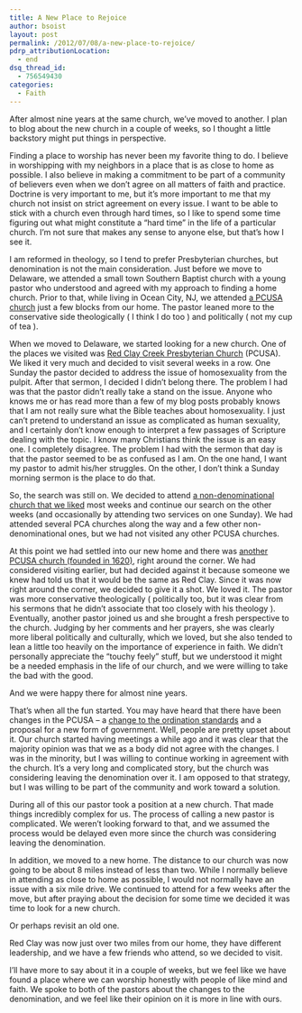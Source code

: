 ```yaml
---
title: A New Place to Rejoice
author: bsoist
layout: post
permalink: /2012/07/08/a-new-place-to-rejoice/
pdrp_attributionLocation:
  - end
dsq_thread_id:
  - 756549430
categories:
  - Faith
---
```

After almost nine years at the same church, we&#8217;ve moved to another. I plan to blog about the new church in a couple of weeks, so I thought a little backstory might put things in perspective. 

Finding a place to worship has never been my favorite thing to do. I believe in worshipping with my neighbors in a place that is as close to home as possible. I also believe in making a commitment to be part of a community of believers even when we don&#8217;t agree on all matters of faith and practice. Doctrine is very important to me, but it&#8217;s more important to me that my church not insist on strict agreement on every issue. I want to be able to stick with a church even through hard times, so I like to spend some time figuring out what might constitute a &#8220;hard time&#8221; in the life of a particular church. I&#8217;m not sure that makes any sense to anyone else, but that&#8217;s how I see it. 

I am reformed in theology, so I tend to prefer Presbyterian churches, but denomination is not the main consideration. Just before we move to Delaware, we attended a small town Southern Baptist church with a young pastor who understood and agreed with my approach to finding a home church. Prior to that, while living in Ocean City, NJ, we attended [a PCUSA church][1] just a few blocks from our home. The pastor leaned more to the conservative side theologically ( I think I do too ) and politically ( not my cup of tea ).

When we moved to Delaware, we started looking for a new church. One of the places we visited was [Red Clay Creek Presbyterian Church][2] (PCUSA). We liked it very much and decided to visit several weeks in a row. One Sunday the pastor decided to address the issue of homosexuality from the pulpit. After that sermon, I decided I didn&#8217;t belong there. The problem I had was that the pastor didn&#8217;t really take a stand on the issue. Anyone who knows me or has read more than a few of my blog posts probably knows that I am not really sure what the Bible teaches about homosexuality. I just can&#8217;t pretend to understand an issue as complicated as human sexuality, and I certainly don&#8217;t know enough to interpret a few passages of Scripture dealing with the topic. I know many Christians think the issue is an easy one. I completely disagree. The problem I had with the sermon that day is that the pastor seemed to be as confused as I am. On the one hand, I want my pastor to admit his/her struggles. On the other, I don&#8217;t think a Sunday morning sermon is the place to do that. 

So, the search was still on. We decided to attend [a non-denominational church that we liked][3] most weeks and continue our search on the other weeks (and occasionally by attending two services on one Sunday). We had attended several PCA churches along the way and a few other non-denominational ones, but we had not visited any other PCUSA churches. 

At this point we had settled into our new home and there was [another PCUSA church (founded in 1620)][4], right around the corner. We had considered visiting earlier, but had decided against it because someone we knew had told us that it would be the same as Red Clay. Since it was now right around the corner, we decided to give it a shot. We loved it. The pastor was more conservative theologically ( politically too, but it was clear from his sermons that he didn&#8217;t associate that too closely with his theology ). Eventually, another pastor joined us and she brought a fresh perspective to the church. Judging by her comments and her prayers, she was clearly more liberal politically and culturally, which we loved, but she also tended to lean a little too heavily on the importance of experience in faith. We didn&#8217;t personally appreciate the &#8220;touchy feely&#8221; stuff, but we understood it might be a needed emphasis in the life of our church, and we were willing to take the bad with the good. 

And we were happy there for almost nine years. 

That&#8217;s when all the fun started. You may have heard that there have been changes in the PCUSA &#8211; a [change to the ordination standards][5] and a proposal for a new form of government. Well, people are pretty upset about it. Our church started having meetings a while ago and it was clear that the majority opinion was that we as a body did not agree with the changes. I was in the minority, but I was willing to continue working in agreement with the church. It&#8217;s a very long and complicated story, but the church was considering leaving the denomination over it. I am opposed to that strategy, but I was willing to be part of the community and work toward a solution.

During all of this our pastor took a position at a new church. That made things incredibly complex for us. The process of calling a new pastor is complicated. We weren&#8217;t looking forward to that, and we assumed the process would be delayed even more since the church was considering leaving the denomination. 

In addition, we moved to a new home. The distance to our church was now going to be about 8 miles instead of less than two. While I normally believe in attending as close to home as possible, I would not normally have an issue with a six mile drive. We continued to attend for a few weeks after the move, but after praying about the decision for some time we decided it was time to look for a new church.

Or perhaps revisit an old one. 

Red Clay was now just over two miles from our home, they have different leadership, and we have a few friends who attend, so we decided to visit.

I&#8217;ll have more to say about it in a couple of weeks, but we feel like we have found a place where we can worship honestly with people of like mind and faith. We spoke to both of the pastors about the changes to the denomination, and we feel like their opinion on it is more in line with ours.

 [1]: http://firstpresocnj.net/
 [2]: http://rccpc.org/
 [3]: http://www.eastpoint.org/
 [4]: http://wccpc.org/
 [5]: http://www.pcusa.org/news/2011/5/10/presbyterian-church-us-approves-change-ordination/